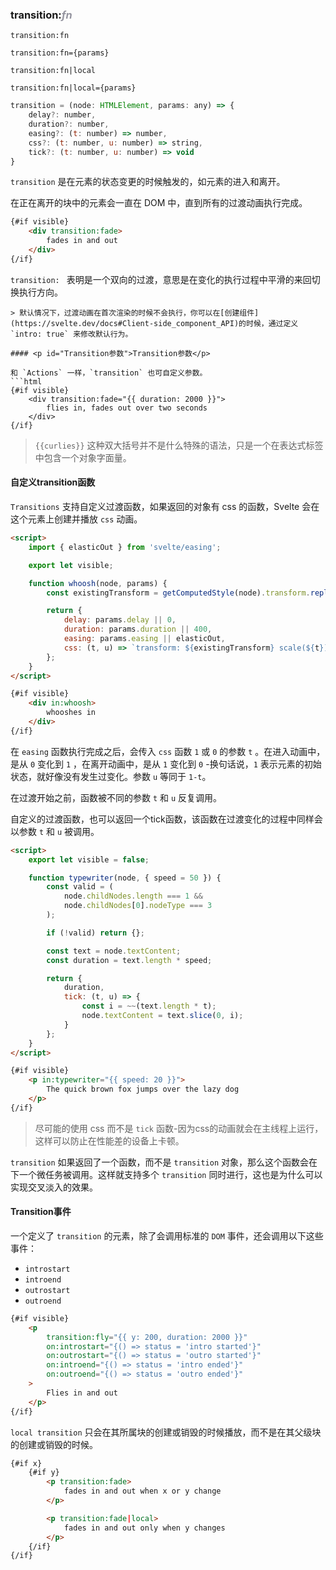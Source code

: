 ### transition:<font color=#9595a0>*fn*</font>
```
transition:fn
```
```
transition:fn={params}
```
```
transition:fn|local
```
```
transition:fn|local={params}
```

```js
transition = (node: HTMLElement, params: any) => {
	delay?: number,
	duration?: number,
	easing?: (t: number) => number,
	css?: (t: number, u: number) => string,
	tick?: (t: number, u: number) => void
}
```
`transition` 是在元素的状态变更的时候触发的，如元素的进入和离开。

在正在离开的块中的元素会一直在 DOM 中，直到所有的过渡动画执行完成。
```html
{#if visible}
	<div transition:fade>
		fades in and out
	</div>
{/if}
```
`transition: ` 表明是一个双向的过渡，意思是在变化的执行过程中平滑的来回切换执行方向。

```
> 默认情况下，过渡动画在首次渲染的时候不会执行，你可以在[创建组件](https://svelte.dev/docs#Client-side_component_API)的时候，通过定义 `intro: true` 来修改默认行为。

#### <p id="Transition参数">Transition参数</p>

和 `Actions` 一样，`transition` 也可自定义参数。
```html
{#if visible}
	<div transition:fade="{{ duration: 2000 }}">
		flies in, fades out over two seconds
	</div>
{/if}
```

> `{{curlies}}` 这种双大括号并不是什么特殊的语法，只是一个在表达式标签中包含一个对象字面量。

#### <p id="自定义过渡函数">自定义transition函数</p>

`Transitions` 支持自定义过渡函数，如果返回的对象有 css 的函数，Svelte 会在这个元素上创建并播放 `css` 动画。

```html
<script>
	import { elasticOut } from 'svelte/easing';

	export let visible;

	function whoosh(node, params) {
		const existingTransform = getComputedStyle(node).transform.replace('none', '');

		return {
			delay: params.delay || 0,
			duration: params.duration || 400,
			easing: params.easing || elasticOut,
			css: (t, u) => `transform: ${existingTransform} scale(${t})`
		};
	}
</script>

{#if visible}
	<div in:whoosh>
		whooshes in
	</div>
{/if}
```
在 `easing` 函数执行完成之后，会传入 `css` 函数 `1` 或 `0` 的参数 `t` 。在进入动画中，是从 `0` 变化到 `1` ，在离开动画中，是从 `1` 变化到 `0` -换句话说，`1` 表示元素的初始状态，就好像没有发生过变化。参数 `u` 等同于 `1-t`。

在过渡开始之前，函数被不同的参数 `t` 和 `u` 反复调用。

自定义的过渡函数，也可以返回一个tick函数，该函数在过渡变化的过程中同样会以参数 `t` 和 `u` 被调用。

```html
<script>
	export let visible = false;

	function typewriter(node, { speed = 50 }) {
		const valid = (
			node.childNodes.length === 1 &&
			node.childNodes[0].nodeType === 3
		);

		if (!valid) return {};

		const text = node.textContent;
		const duration = text.length * speed;

		return {
			duration,
			tick: (t, u) => {
				const i = ~~(text.length * t);
				node.textContent = text.slice(0, i);
			}
		};
	}
</script>

{#if visible}
	<p in:typewriter="{{ speed: 20 }}">
		The quick brown fox jumps over the lazy dog
	</p>
{/if}
```
> 尽可能的使用 css 而不是 `tick` 函数-因为css的动画就会在主线程上运行，这样可以防止在性能差的设备上卡顿。

`transition` 如果返回了一个函数，而不是 `transition` 对象，那么这个函数会在下一个微任务被调用。这样就支持多个 `transition` 同时进行，这也是为什么可以实现交叉淡入的效果。

#### <p id="Transition事件">Transition事件</p>

一个定义了 `transition` 的元素，除了会调用标准的 `DOM` 事件，还会调用以下这些事件：
- `introstart`
- `introend`
- `outrostart`
- `outroend`

```html
{#if visible}
	<p
		transition:fly="{{ y: 200, duration: 2000 }}"
		on:introstart="{() => status = 'intro started'}"
		on:outrostart="{() => status = 'outro started'}"
		on:introend="{() => status = 'intro ended'}"
		on:outroend="{() => status = 'outro ended'}"
	>
		Flies in and out
	</p>
{/if}
```

`local transition` 只会在其所属块的创建或销毁的时候播放，而不是在其父级块的创建或销毁的时候。

```html
{#if x}
	{#if y}
		<p transition:fade>
			fades in and out when x or y change
		</p>

		<p transition:fade|local>
			fades in and out only when y changes
		</p>
	{/if}
{/if}
```
